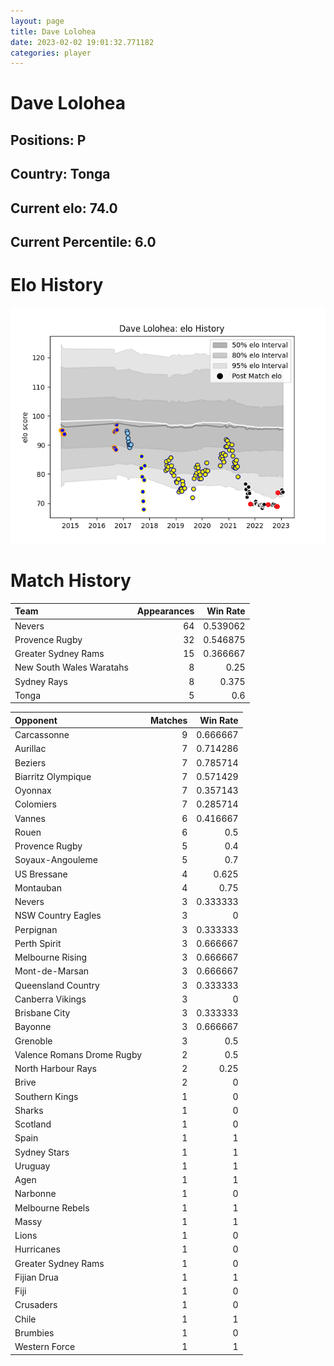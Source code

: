```yaml
---  
layout: page  
title: Dave Lolohea  
date: 2023-02-02 19:01:32.771182  
categories: player  
---
```

# Dave Lolohea

## Positions: P

## Country: Tonga

## Current elo: 74.0

## Current Percentile: 6.0

# Elo History


![elo history](history_DaveLolohea.png)
# Match History


| Team                     |   Appearances |   Win Rate |
|:-------------------------|--------------:|-----------:|
| Nevers                   |            64 |   0.539062 |
| Provence Rugby           |            32 |   0.546875 |
| Greater Sydney Rams      |            15 |   0.366667 |
| New South Wales Waratahs |             8 |   0.25     |
| Sydney Rays              |             8 |   0.375    |
| Tonga                    |             5 |   0.6      |

| Opponent                   |   Matches |   Win Rate |
|:---------------------------|----------:|-----------:|
| Carcassonne                |         9 |   0.666667 |
| Aurillac                   |         7 |   0.714286 |
| Beziers                    |         7 |   0.785714 |
| Biarritz Olympique         |         7 |   0.571429 |
| Oyonnax                    |         7 |   0.357143 |
| Colomiers                  |         7 |   0.285714 |
| Vannes                     |         6 |   0.416667 |
| Rouen                      |         6 |   0.5      |
| Provence Rugby             |         5 |   0.4      |
| Soyaux-Angouleme           |         5 |   0.7      |
| US Bressane                |         4 |   0.625    |
| Montauban                  |         4 |   0.75     |
| Nevers                     |         3 |   0.333333 |
| NSW Country Eagles         |         3 |   0        |
| Perpignan                  |         3 |   0.333333 |
| Perth Spirit               |         3 |   0.666667 |
| Melbourne Rising           |         3 |   0.666667 |
| Mont-de-Marsan             |         3 |   0.666667 |
| Queensland Country         |         3 |   0.333333 |
| Canberra Vikings           |         3 |   0        |
| Brisbane City              |         3 |   0.333333 |
| Bayonne                    |         3 |   0.666667 |
| Grenoble                   |         3 |   0.5      |
| Valence Romans Drome Rugby |         2 |   0.5      |
| North Harbour Rays         |         2 |   0.25     |
| Brive                      |         2 |   0        |
| Southern Kings             |         1 |   0        |
| Sharks                     |         1 |   0        |
| Scotland                   |         1 |   0        |
| Spain                      |         1 |   1        |
| Sydney Stars               |         1 |   1        |
| Uruguay                    |         1 |   1        |
| Agen                       |         1 |   1        |
| Narbonne                   |         1 |   0        |
| Melbourne Rebels           |         1 |   1        |
| Massy                      |         1 |   1        |
| Lions                      |         1 |   0        |
| Hurricanes                 |         1 |   0        |
| Greater Sydney Rams        |         1 |   0        |
| Fijian Drua                |         1 |   1        |
| Fiji                       |         1 |   0        |
| Crusaders                  |         1 |   0        |
| Chile                      |         1 |   1        |
| Brumbies                   |         1 |   0        |
| Western Force              |         1 |   1        |